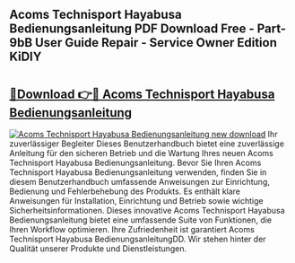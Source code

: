 ## Acoms Technisport Hayabusa Bedienungsanleitung PDF Download Free - Part-9bB User Guide Repair - Service Owner Edition KiDIY

# <h2><a href="http://df5t00w.blite.top/?on=Acoms+Technisport+Hayabusa+Bedienungsanleitung">🔗Download 👉🔴 Acoms Technisport Hayabusa Bedienungsanleitung</a></h2>

[![Acoms Technisport Hayabusa Bedienungsanleitung new download](https://i.imgur.com/lujVjoI.png)](http://df5t00w.blite.top/?on=Acoms+Technisport+Hayabusa+Bedienungsanleitung)
Ihr zuverlässiger Begleiter Dieses Benutzerhandbuch bietet eine zuverlässige Anleitung für den sicheren Betrieb und die Wartung Ihres neuen Acoms Technisport Hayabusa Bedienungsanleitung. Bevor Sie Ihren Acoms Technisport Hayabusa Bedienungsanleitung verwenden, finden Sie in diesem Benutzerhandbuch umfassende Anweisungen zur Einrichtung, Bedienung und Fehlerbehebung des Produkts. Es enthält klare Anweisungen für Installation, Einrichtung und Betrieb sowie wichtige Sicherheitsinformationen. Dieses innovative Acoms Technisport Hayabusa Bedienungsanleitung bietet eine umfassende Suite von Funktionen, die Ihren Workflow optimieren. Ihre Zufriedenheit ist garantiert Acoms Technisport Hayabusa BedienungsanleitungDD. Wir stehen hinter der Qualität unserer Produkte und Dienstleistungen.
